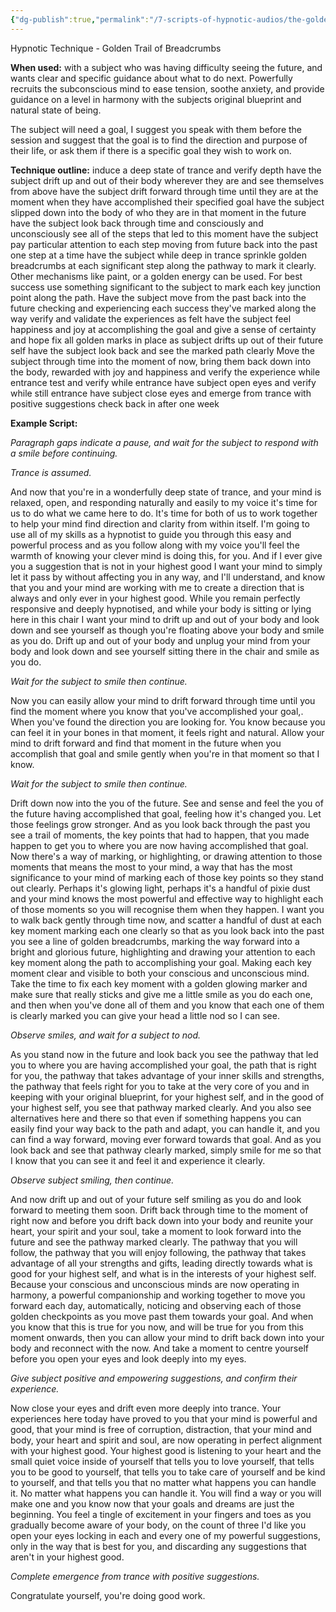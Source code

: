 ```yaml
---
{"dg-publish":true,"permalink":"/7-scripts-of-hypnotic-audios/the-golden-trail-of-breadcrumbs/"}
---
```



Hypnotic Technique - Golden Trail of Breadcrumbs

**When used:** with a subject who was having difficulty seeing the future, and wants clear and specific guidance about what to do next. Powerfully recruits the subconscious mind to ease tension, soothe anxiety, and provide guidance on a level in harmony with the subjects original blueprint and natural state of being.

The subject will need a goal, I suggest you speak with them before the session and suggest that the goal is to find the direction and purpose of their life, or ask them if there is a specific goal they wish to work on.

**Technique outline:**
induce a deep state of trance and verify depth
have the subject drift up and out of their body wherever they are and see themselves from above
have the subject drift forward through time until they are at the moment when they have accomplished their specified goal
have the subject slipped down into the body of who they are in that moment in the future
have the subject look back through time and consciously and unconsciously see all of the steps that led to this moment
have the subject pay particular attention to each step moving from future back into the past one step at a time
have the subject while deep in trance sprinkle golden breadcrumbs at each significant step along the pathway to mark it clearly. Other mechanisms like paint, or a golden energy can be used. For best success use something significant to the subject to mark each key junction point along the path.
Have the subject move from the past back into the future checking and experiencing each success they've marked along the way
verify and validate the experiences as felt
have the subject feel happiness and joy at accomplishing the goal and give a sense of certainty and hope
fix all golden marks in place as subject drifts up out of their future self
have the subject look back and see the marked path clearly
Move the subject through time into the moment of now, bring them back down into the body, rewarded with joy and happiness and verify the experience while entrance
test and verify while entrance
have subject open eyes and verify while still entrance
have subject close eyes and emerge from trance with positive suggestions
check back in after one week

**Example Script:**

*Paragraph gaps indicate a pause, and wait for the subject to respond with a smile before continuing.*

*Trance is assumed.*

And now that you're in a wonderfully deep state of trance, and your mind is relaxed, open, and responding naturally and easily to my voice it's time for us to do what we came here to do. It's time for both of us to work together to help your mind find direction and clarity from within itself. I'm going to use all of my skills as a hypnotist to guide you through this easy and powerful process and as you follow along with my voice you'll feel the warmth of knowing your clever mind is doing this, for you. And if I ever give you a suggestion that is not in your highest good I want your mind to simply let it pass by without affecting you in any way, and I'll understand, and know that you and your mind are working with me to create a direction that is always and only ever in your highest good. While you remain perfectly responsive and deeply hypnotised, and while your body is sitting or lying here in this chair I want your mind to drift up and out of your body and look down and see yourself as though you're floating above your body and smile as you do. Drift up and out of your body and unplug your mind from your body and look down and see yourself sitting there in the chair and smile as you do.

*Wait for the subject to smile then continue.*

Now you can easily allow your mind to drift forward through time until you find the moment where you know that you've accomplished your goal,. When you've found the direction you are looking for. You know because you can feel it in your bones in that moment, it feels right and natural. Allow your mind to drift forward and find that moment in the future when you accomplish that goal and smile gently when you're in that moment so that I know.

*Wait for the subject to smile then continue.*

Drift down now into the you of the future. See and sense and feel the you of the future having accomplished that goal, feeling how it's changed you. Let those feelings grow stronger. And as you look back through the past you see a trail of moments, the key points that had to happen, that you made happen to get you to where you are now having accomplished that goal. Now there's a way of marking, or highlighting, or drawing attention to those moments that means the most to your mind, a way that has the most significance to your mind of marking each of those key points so they stand out clearly. Perhaps it's glowing light, perhaps it's a handful of pixie dust and your mind knows the most powerful and effective way to highlight each of those moments so you will recognise them when they happen. I want you to walk back gently through time now, and scatter a handful of dust at each key moment marking each one clearly so that as you look back into the past you see a line of golden breadcrumbs, marking the way forward into a bright and glorious future, highlighting and drawing your attention to each key moment along the path to accomplishing your goal. Making each key moment clear and visible to both your conscious and unconscious mind. Take the time to fix each key moment with a golden glowing marker and make sure that really sticks and give me a little smile as you do each one, and then when you've done all of them and you know that each one of them is clearly marked you can give your head a little nod so I can see.

*Observe smiles, and wait for a subject to nod.*

As you stand now in the future and look back you see the pathway that led you to where you are having accomplished your goal, the path that is right for you, the pathway that takes advantage of your inner skills and strengths, the pathway that feels right for you to take at the very core of you and in keeping with your original blueprint, for your highest self, and in the good of your highest self, you see that pathway marked clearly. And you also see alternatives here and there so that even if something happens you can easily find your way back to the path and adapt, you can handle it, and you can find a way forward, moving ever forward towards that goal. And as you look back and see that pathway clearly marked, simply smile for me so that I know that you can see it and feel it and experience it clearly.

*Observe subject smiling, then continue.*

And now drift up and out of your future self smiling as you do and look forward to meeting them soon. Drift back through time to the moment of right now and before you drift back down into your body and reunite your heart, your spirit and your soul, take a moment to look forward into the future and see the pathway marked clearly. The pathway that you will follow, the pathway that you will enjoy following, the pathway that takes advantage of all your strengths and gifts, leading directly towards what is good for your highest self, and what is in the interests of your highest self. Because your conscious and unconscious minds are now operating in harmony, a powerful companionship and working together to move you forward each day, automatically, noticing and observing each of those golden checkpoints as you move past them towards your goal. And when you know that this is true for you now, and will be true for you from this moment onwards, then you can allow your mind to drift back down into your body and reconnect with the now. And take a moment to centre yourself before you open your eyes and look deeply into my eyes.

*Give subject positive and empowering suggestions, and confirm their experience.*

Now close your eyes and drift even more deeply into trance. Your experiences here today have proved to you that your mind is powerful and good, that your mind is free of corruption, distraction, that your mind and body, your heart and spirit and soul, are now operating in perfect alignment with your highest good. Your highest good is listening to your heart and the small quiet voice inside of yourself that tells you to love yourself, that tells you to be good to yourself, that tells you to take care of yourself and be kind to yourself, and that tells you that no matter what happens you can handle it. No matter what happens you can handle it. You will find a way or you will make one and you know now that your goals and dreams are just the beginning. You feel a tingle of excitement in your fingers and toes as you gradually become aware of your body, on the count of three I'd like you open your eyes locking in each and every one of my powerful suggestions, only in the way that is best for you, and discarding any suggestions that aren't in your highest good. 

*Complete emergence from trance with positive suggestions.*

Congratulate yourself, you're doing good work.


